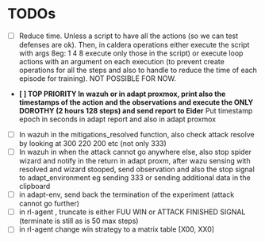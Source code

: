 # TODOs
- [ ] Reduce time. Unless a script to have all the actions (so we can test defenses are ok). Then, in caldera operations either execute the script with args 8eg: 1 4 8 execute only those in the script) or execute loop actions with an argument on each execution (to prevent create operations for all the steps and also to handle to reduce the time of each episode for training). NOT POSSIBLE FOR NOW.

- **[ ] TOP PRIORITY In wazuh or in adapt proxmox, print also the timestamps of the action and the observations and execute the ONLY DOROTHY (2 hours 128 steps) and send report to Eider** Put timestamp epoch in seconds in adapt report and also in adapt proxmox
- [ ] In wazuh  in the mitigations_resolved function, also check attack resolve by looking at 300 220 200 etc (not only 333)
- [ ]  In wazuh in  when the attack cannot go anywhere else, also stop spider wizard and notify in the return
in adapt proxm, after wazu sensing with resolved and wizard stooped, send observation and also the stop signal to adapt_environment eg sending 333 or sending additional data in the clipboard
- [ ] in adapt-env, send back the termination of the experiment (attack cannot go further)
- [ ] in rl-agent , truncate is either FUU WIN or ATTACK FINISHED SIGNAL (terminate is still as is 50 max steps) 
- [ ] in rl-agent change win strategy to a matrix table [X00, XX0]  